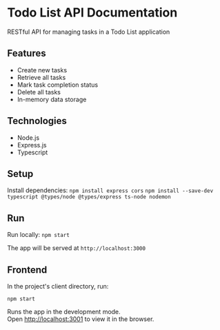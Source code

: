 # Todo List API Documentation

RESTful API for managing tasks in a Todo List application

## Features
- Create new tasks
- Retrieve all tasks
- Mark task completion status
- Delete all tasks
- In-memory data storage

## Technologies
- Node.js
- Express.js
- Typescript

## Setup

Install dependencies:
`npm install express cors`
`npm install --save-dev typescript @types/node @types/express ts-node nodemon`

## Run

Run locally: `npm start`

The app will be served at `http://localhost:3000`

## Frontend

In the project's client directory, run:

`npm start`

Runs the app in the development mode.\
Open [http://localhost:3001](http://localhost:3001) to view it in the browser.


